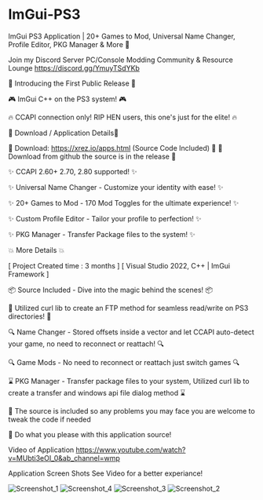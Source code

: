 # ImGui-PS3
ImGui PS3 Application | 20+ Games to Mod, Universal Name Changer, Profile Editor, PKG Manager &amp; More 🚀

Join my Discord Server
PC/Console Modding Community & Resource Lounge
https://discord.gg/YmuyTSdYKb

🎉 Introducing the First Public Release 🎉

🎮 ImGui C++ on the PS3 system! 🎮

🔥 CCAPI connection only! RIP HEN users, this one's just for the elite! 🔥

🌟 Download / Application Details🌟

🔗 Download: https://xrez.io/apps.html (Source Code Included) 🔗
🔗 Download from github the source is in the release 🔗

✨ CCAPI 2.60+ 2.70, 2.80 supported! ✨

✨ Universal Name Changer - Customize your identity with ease! ✨

✨ 20+ Games to Mod - 170 Mod Toggles for the ultimate experience! ✨

✨ Custom Profile Editor - Tailor your profile to perfection! ✨

✨ PKG Manager - Transfer Package files to the system! ✨

💥 More Details 💥

[ Project Created time : 3 months ]
[ Visual Studio 2022, C++ | ImGui Framework ]

📦 Source Included - Dive into the magic behind the scenes! 📦

🔧 Utilized curl lib to create an FTP method for seamless read/write on PS3 directories! 🔧

🔍 Name Changer - Stored offsets inside a vector and let CCAPI auto-detect your game, no need to reconnect or reattach! 🔍

🔍 Game Mods - No need to reconnect or reattach just switch games 🔍

⌛ PKG Manager - Transfer package files to your system, Utilized curl lib to create a transfer and windows api file dialog method ⌛

🚫  The source is included so any problems you may face you are welcome to tweak the code if needed 

🚫  Do what you please with this application source!

Video of Application https://www.youtube.com/watch?v=MUbti3eOI_0&ab_channel=wmp

Application Screen Shots See Video for a better experiance!

![Screenshot_1](https://github.com/extortionate/ImGui-PS3/assets/131308027/4abc1898-5ef8-4def-b0f0-ce2369a15afa)
![Screenshot_4](https://github.com/extortionate/ImGui-PS3/assets/131308027/b725437d-5414-4e93-8a69-979055b08e0b)
![Screenshot_3](https://github.com/extortionate/ImGui-PS3/assets/131308027/8dfa4b1c-73ee-423d-80b7-9b6bf35b0c6d)
![Screenshot_2](https://github.com/extortionate/ImGui-PS3/assets/131308027/3c893905-ac36-46dd-b6c3-818a0fcf4787)
